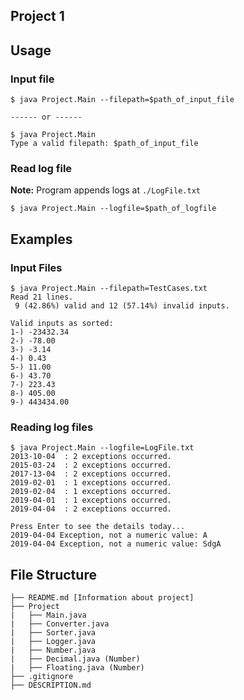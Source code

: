 ## Project 1


    
## Usage

### Input file

```
$ java Project.Main --filepath=$path_of_input_file

------ or ------

$ java Project.Main
Type a valid filepath: $path_of_input_file
```

### Read log file
**Note:** Program appends logs at `./LogFile.txt`

```
$ java Project.Main --logfile=$path_of_logfile
```

## Examples
### Input Files

```
$ java Project.Main --filepath=TestCases.txt
Read 21 lines.
 9 (42.86%) valid and 12 (57.14%) invalid inputs.

Valid inputs as sorted:
1-) -23432.34
2-) -78.00
3-) -3.14
4-) 0.43
5-) 11.00
6-) 43.70
7-) 223.43
8-) 405.00
9-) 443434.00
```

### Reading log files
```
$ java Project.Main --logfile=LogFile.txt
2013-10-04  : 2 exceptions occurred.
2015-03-24  : 2 exceptions occurred.
2017-13-04  : 2 exceptions occurred.
2019-02-01  : 1 exceptions occurred.
2019-02-04  : 1 exceptions occurred.
2019-04-01  : 1 exceptions occurred.
2019-04-04  : 2 exceptions occurred.

Press Enter to see the details today...
2019-04-04 Exception, not a numeric value: A
2019-04-04 Exception, not a numeric value: SdgA
```

## File Structure

```
├── README.md [Information about project]
├── Project
|   ├── Main.java
|   ├── Converter.java
|   ├── Sorter.java
|   ├── Logger.java
|   ├── Number.java
|   ├── Decimal.java (Number)
|   ├── Floating.java (Number)
├── .gitignore
├── DESCRIPTION.md
```
